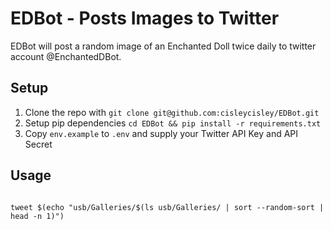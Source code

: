 # EDBot - Posts Images to Twitter
EDBot will post a random image of an Enchanted Doll twice daily to twitter account @EnchantedDBot.

## Setup

1. Clone the repo with `git clone git@github.com:cisleycisley/EDBot.git`
2. Setup pip dependencies `cd EDBot && pip install -r requirements.txt`
3. Copy `env.example` to `.env` and supply your Twitter API Key and API Secret

## Usage

```shell

tweet $(echo "usb/Galleries/$(ls usb/Galleries/ | sort --random-sort | head -n 1)")
```
